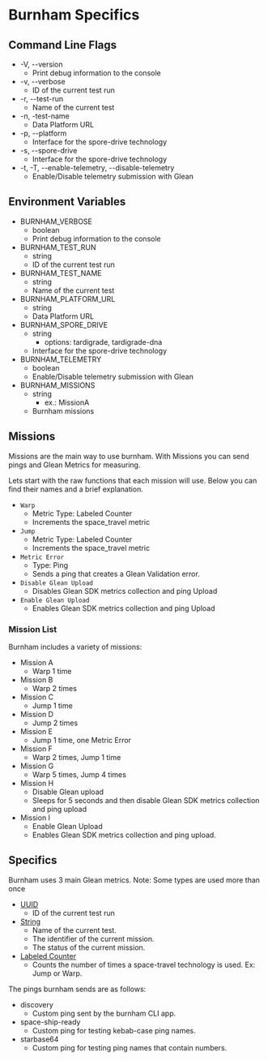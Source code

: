 # Burnham Specifics

## Command Line Flags

* -V, --version
  * Print debug information to the console
* -v, --verbose
  * ID of the current test run
* -r, --test-run
  * Name of the current test
* -n, -test-name
  * Data Platform URL
* -p, --platform
  * Interface for the spore-drive technology
* -s, --spore-drive
  * Interface for the spore-drive technology
* -t, -T, --enable-telemetry, --disable-telemetry
  * Enable/Disable telemetry submission with Glean

## Environment Variables

* BURNHAM_VERBOSE
  * boolean
  * Print debug information to the console
* BURNHAM_TEST_RUN
  * string
  * ID of the current test run
* BURNHAM_TEST_NAME
  * string
  * Name of the current test
* BURNHAM_PLATFORM_URL
  * string
  * Data Platform URL
* BURNHAM_SPORE_DRIVE
  * string
    * options: tardigrade, tardigrade-dna
  * Interface for the spore-drive technology
* BURNHAM_TELEMETRY
  * boolean
  * Enable/Disable telemetry submission with Glean
* BURNHAM_MISSIONS
  * string
    * ex.: MissionA
  * Burnham missions


## Missions

Missions are the main way to use burnham. With Missions you can send pings and Glean Metrics for measuring. 

Lets start with the raw functions that each mission will use. Below you can find their names and a brief explanation.

* `Warp`
  * Metric Type: Labeled Counter
  * Increments the space_travel metric
* `Jump`
  * Metric Type: Labeled Counter
  * Increments the space_travel metric
* `Metric Error`
  * Type: Ping
  * Sends a ping that creates a Glean Validation error.
* `Disable Glean Upload`
  * Disables Glean SDK metrics collection and ping Upload
* `Enable Glean Upload`
  * Enables Glean SDK metrics collection and ping Upload

### Mission List

Burnham includes a variety of missions: 

* Mission A
  * Warp 1 time
* Mission B
  * Warp 2 times
* Mission C
  * Jump 1 time
* Mission D
  * Jump 2 times
* Mission E
  * Jump 1 time, one Metric Error
* Mission F
  * Warp 2 times, Jump 1 time
* Mission G
  * Warp 5 times, Jump 4 times
* Mission H
  * Disable Glean upload
  * Sleeps for 5 seconds and then disable Glean SDK metrics collection and  ping upload
* Mission I
  * Enable Glean Upload
  * Enables Glean SDK metrics collection and ping upload.



## Specifics

Burnham uses 3 main Glean metrics. Note: Some types are used more than once

* [UUID](https://mozilla.github.io/glean/book/reference/metrics/uuid.html)
  * ID of the current test run
* [String](https://mozilla.github.io/glean/book/reference/metrics/string.html)
  * Name of the current test.
  * The identifier of the current mission.
  * The status of the current mission.
* [Labeled Counter](https://mozilla.github.io/glean/book/reference/metrics/labeled_counters.html)
  * Counts the number of times a space-travel technology is used. Ex: Jump or Warp.

The pings burnham sends are as follows:

* discovery
  * Custom ping sent by the burnham CLI app.
* space-ship-ready
  * Custom ping for testing kebab-case ping names.
* starbase64
  * Custom ping for testing ping names that contain numbers.
